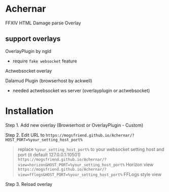 # Achernar
FFXIV HTML Damage parse Overlay

## support overlays
OverlayPlugin by ngld
- require `fake websocket` feature

Actwebsocket overlay

Dalamud Plugin (browserhost by ackwell)
- needed actwebsocket ws server (overlayplugin or actwebsocket)

# Installation
Step 1. Add new overlay (Browserhost or OverlayPlugin - Custom)

Step 2. Edit URL to `https://mogsfriend.github.io/Achernar/?HOST_PORT=%your_setting_host_port%`
> replace `%your_setting_host_port%` to your websocket setting host and port (it default 127.0.0.1:10501)
> `https://mogsfriend.github.io/Achernar/?view=horizon&HOST_PORT=%your_setting_host_port%` Horizon view
> `https://mogsfriend.github.io/Achernar/?view=fflogs&HOST_PORT=%your_setting_host_port%` FFLogs style view

Step 3. Reload overlay
